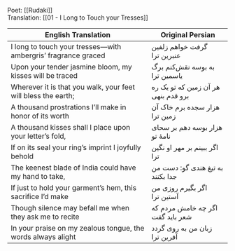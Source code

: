 Poet: [[Rudaki]]  
Translation: [[01 - I Long to Touch your Tresses]]

| English Translation                                           | Original Persian                    |
| ------------------------------------------------------------- | ----------------------------------- |
| I long to touch your tresses—with ambergris’ fragrance graced | گرفت خواهم زلفین عنبرین ترا         |
| Upon your tender jasmine bloom, my kisses will be traced      | به بوسه نقش‌کنم برگ یاسمین ترا      |
| Wherever it is that you walk, your feet will bless the earth; | هر آن زمین که تو یک ره برو قدم بنهی |
| A thousand prostrations I’ll make in honor of its worth       | هزار سجده برم خاک آن زمین ترا       |
| A thousand kisses shall I place upon your letter’s fold,      | هزار بوسه دهم بر سحای نامهٔ تو      |
| If on its seal your ring’s imprint I joyfully behold          | اگر ببینم بر مهر او نگین ترا        |
| The keenest blade of India could have my hand to take,        | به تیغ هندی گو: دست من جدا بکنند    |
| If just to hold your garment’s hem, this sacrifice I’d make   | اگر بگیرم روزی من آستین ترا         |
| Though silence may befall me when they ask me to recite       | اگر چه خامش مردم که شعر باید گفت    |
| In your praise on my zealous tongue, the words always alight  | زبان من به روی گردد آفرین ترا       |
